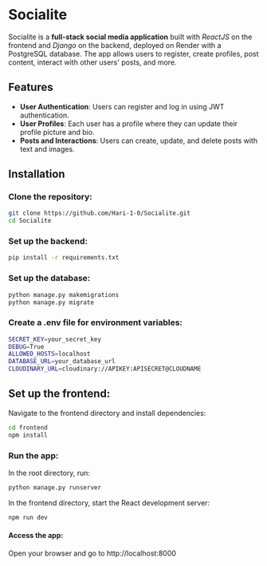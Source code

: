 # Socialite
Socialite is a **full-stack social media application** built with *ReactJS* on the frontend and *Django* on the backend, deployed on Render with a PostgreSQL database. The app allows users to register, create profiles, post content, interact with other users' posts, and more.

## Features
- **User Authentication**: Users can register and log in using JWT authentication.
- **User Profiles**: Each user has a profile where they can update their profile picture and bio.
- **Posts and Interactions**: Users can create, update, and delete posts with text and images.

## Installation

### Clone the repository:
```bash
git clone https://github.com/Hari-1-0/Socialite.git
cd Socialite
```

### Set up the backend:
```bash
pip install -r requirements.txt
```

### Set up the database:
```bash
python manage.py makemigrations
python manage.py migrate
```

### Create a .env file for environment variables:
```bash
SECRET_KEY=your_secret_key
DEBUG=True
ALLOWED_HOSTS=localhost
DATABASE_URL=your_database_url
CLOUDINARY_URL=cloudinary://APIKEY:APISECRET@CLOUDNAME
```

## Set up the frontend:
Navigate to the frontend directory and install dependencies:
```bash
cd frontend
npm install
```
### Run the app:
In the root directory, run:
```bash
python manage.py runserver
```
In the frontend directory, start the React development server:
```bash
npm run dev
```

#### Access the app:
Open your browser and go to http://localhost:8000











